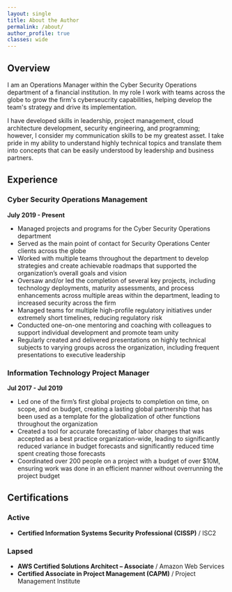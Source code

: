 ```yaml
---
layout: single
title: About the Author
permalink: /about/
author_profile: true
classes: wide
---
```


## Overview
I am an Operations Manager within the Cyber Security Operations department of a financial institution. In my role I work with teams across the globe to grow the firm's cyberseucrity capabilities, helping develop the team's strategy and drive its implementation.

I have developed skills in leadership, project management, cloud architecture development, security engineering, and programming; however, I consider my communication skills to be my greatest asset. I take pride in my ability to understand highly technical topics and translate them into concepts that can be easily understood by leadership and business partners.

## Experience
### Cyber Security Operations Management
**July 2019 - Present**
- Managed projects and programs for the Cyber Security Operations department
- Served as the main point of contact for Security Operations Center clients across the globe
- Worked with multiple teams throughout the department to develop strategies and create achievable roadmaps that supported the organization’s overall goals and vision
- Oversaw and/or led the completion of several key projects, including technology deployments, maturity assessments, and process enhancements across multiple areas within the department, leading to increased security across the firm
- Managed teams for multiple high-profile regulatory initiatives under extremely short timelines, reducing regulatory risk
- Conducted one-on-one mentoring and coaching with colleagues to support individual development and promote team unity
- Regularly created and delivered presentations on highly technical subjects to varying groups across the organization, including frequent presentations to executive leadership



### Information Technology Project Manager
**Jul 2017 - Jul 2019**
- Led one of the firm’s first global projects to completion on time, on scope, and on budget, creating a lasting global partnership that has been used as a template for the globalization of other functions throughout the organization
- Created a tool for accurate forecasting of labor charges that was accepted as a best practice organization-wide, leading to significantly reduced variance in budget forecasts and significantly reduced time spent creating those forecasts
- Coordinated over 200 people on a project with a budget of over $10M, ensuring work was done in an efficient manner without overrunning the project budget



## Certifications
### Active
- **Certified Information Systems Security Professional (CISSP)**  / ISC2

### Lapsed
- **AWS Certified Solutions Architect – Associate** / Amazon Web Services
- **Certified Associate in Project Management (CAPM)** / Project Management Institute
